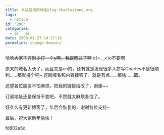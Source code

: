 ```yaml
---
title: 本站启用新域名blog.charlestang.org
tags:
  - notice
id: '290'
categories:
  - 日　　记
date: 2009-01-27 14:27:16
permalink: change-domain/
---
```


哈哈~~大家千万别少打一个y啊，我提醒过了啊~~ o(>﹏<)o不要啊

原来的域名太长了，而且又是cn的，还有就是发现很多人拼写Charles不是很顺利……那就换个吧~ 这回域名和内容挂钩了。就是有点……那啥……囧。

还望各位朋友不怕麻烦，把我的链接给改了，谢谢~~

订阅地址还是保持不变吧，不然就太麻烦各位了。

好久么有更新博客了，年后会恢复的，谢谢各位支持~

最后，祝大家新年愉快！

fd802a5d